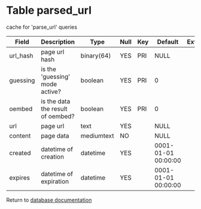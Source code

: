 Table parsed_url
===========
cache for &#039;parse_url&#039; queries

| Field | Description | Type | Null | Key | Default | Extra |
| ----- | ----------- | ---- | ---- | --- | ------- | ----- |
| url_hash | page url hash | binary(64) | YES | PRI | NULL |  |    
| guessing | is the &#039;guessing&#039; mode active? | boolean | YES | PRI | 0 |  |    
| oembed | is the data the result of oembed? | boolean | YES | PRI | 0 |  |    
| url | page url | text | YES |  | NULL |  |    
| content | page data | mediumtext | NO |  | NULL |  |    
| created | datetime of creation | datetime | YES |  | 0001-01-01 00:00:00 |  |    
| expires | datetime of expiration | datetime | YES |  | 0001-01-01 00:00:00 |  |    

Return to [database documentation](help/database)
